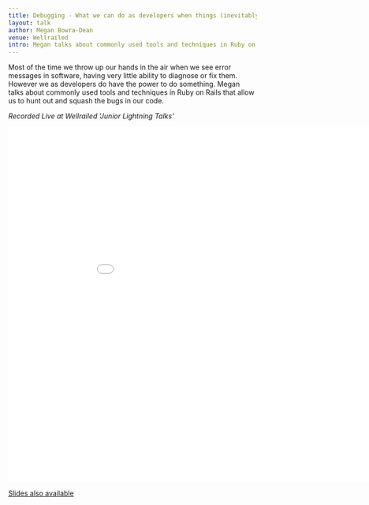 ```yaml
---
title: Debugging - What we can do as developers when things (inevitably) break
layout: talk
author: Megan Bowra-Dean
venue: Wellrailed
intro: Megan talks about commonly used tools and techniques in Ruby on Rails that allow us to hunt out and squash the bugs in our code.
---
```


Most of the time we throw up our hands in the air when we see error messages in
software, having very little ability to diagnose or fix them. However we as
developers do have the power to do something. Megan talks about commonly
used tools and techniques in Ruby on Rails that allow us to hunt out and squash
the bugs in our code.


_Recorded Live at Wellrailed 'Junior Lightning Talks'_

<iframe width="960" height="720" src="//www.youtube.com/embed/cS50XwSyMYA?rel=0" frameborder="0" allowfullscreen></iframe>

[Slides also available](http://megahbite.github.io/debugging-talk/#/)
